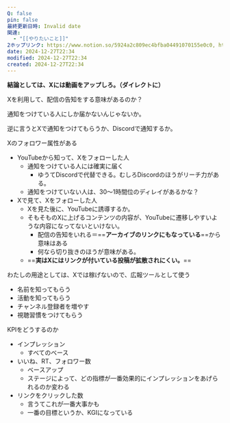 ```yaml
---
Q: false
pin: false
最終更新日時: Invalid date
関連:
  - "[[やりたいこと]]"
2ホップリンク: https://www.notion.so/5924a2c809ec4bfba04491070155e0c0, https://www.notion.so/e9c6d9cbed064a1ea1aada9af073693f, https://www.notion.so/f5b83dc9df9040c9ad75ed14c500bc8a
date: 2024-12-27T22:34
modified: 2024-12-27T22:34
created: 2024-12-27T22:34
---
```

  

**結論としては、Xには動画をアップしろ。（ダイレクトに）**

  

  

Xを利用して、配信の告知をする意味があるのか？

通知をつけている人にしか届かないんじゃないか。

逆に言うとXで通知をつけてもらうか、Discordで通知するか。

  

Xのフォロワー属性がある

- YouTubeから知って、Xをフォローした人
    - 通知をつけている人には確実に届く
        - ゆうてDiscordで代替できる。むしろDiscordのほうがリーチ力がある。
    - 通知をつけていない人は、30～1時間位のディレイがあるかな？
- Xで見て、Xをフォローした人
    - Xを見た後に、YouTubeに誘導するか。
    - そもそものXに上げるコンテンツの内容が、YouTubeに遷移しやすいような内容になってないといけない。
        - 配信の告知をいれる＝==**アーカイブのリンクにもなっている**==から意味はある
        - 何なら切り抜きのほうが意味がある。
    - ==**実はXにはリンクが付いている投稿が拡散されにくい。**==

  

  

  

  

わたしの用途としては、Xでは稼げないので、広報ツールとして使う

- 名前を知ってもらう
- 活動を知ってもらう
- チャンネル登録者を増やす
- 視聴習慣をつけてもらう

  

KPIをどうするのか

- インプレッション
    - すべてのベース
- いいね、RT、フォロワー数
    - ベースアップ
    - ステージによって、どの指標が一番効果的にインプレッションをあげられるのか変わる
- リンクをクリックした数
    - 言うてこれが一番大事かも
    - 一番の目標というか、KGIになっている